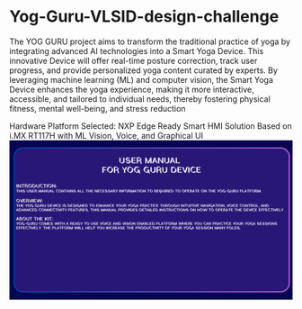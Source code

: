 # Yog-Guru-VLSID-design-challenge

The YOG GURU project aims to transform the traditional practice of yoga by integrating advanced AI
technologies into a Smart Yoga Device. This innovative Device will offer real-time posture correction, track user progress,
and provide personalized yoga content curated by experts. By leveraging machine learning (ML) and computer vision, the
Smart Yoga Device enhances the yoga experience, making it more interactive, accessible, and tailored to individual needs,
thereby fostering physical fitness, mental well-being, and stress reduction

Hardware Platform Selected: NXP Edge Ready Smart HMI Solution Based on i.MX RT117H with ML Vision, Voice, and
Graphical UI
 ![Image Alt](https://github.com/Angad2205/Yog-Guru-VLSID-design-challenge/blob/c0a4ad1f68de316b1d71163562913ad7e87ab87c/EMPTY%20(5).png)
